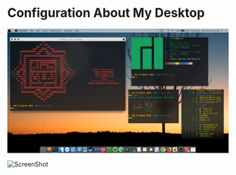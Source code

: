 # Configuration About My Desktop

![ScreenShot](https://github.com/BrondoL/Configdotfiles/blob/master/screenshot/ss.png)

![ScreenShot](https://github.com/BrondoL/Configdotfiles/blob/master/screenshot/iterm2.png)